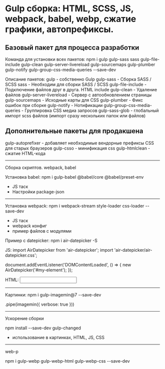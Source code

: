 # Gulp сборка: HTML, SCSS, JS, webpack, babel, webp, сжатие графики, автопрефиксы.

## Базовый пакет для процесса разработки

Команда для установки всех пакетов:
npm i gulp gulp-sass sass gulp-file-include gulp-clean gulp-server-livereload gulp-sourcemaps gulp-plumber gulp-notify gulp-group-css-media-queries --save-dev

Описание пакетов:
gulp - собственно Gulp
gulp-sass - Сборка SASS / SCSS
sass - Необходим для сборки SASS / SCSS
gulp-file-include - Подключение файлов друг в друга. HTML include
gulp-clean - Удаление файлов
gulp-server-livereload - Сервер с автообновлением страницы
gulp-sourcemaps - Исходные карты для CSS
gulp-plumber - Фикс ошибок при сборке
gulp-notify - Нотификации
gulp-group-css-media-queries - Группировка CSS медиа запросов
gulp-sass-glob - глобальный импорт scss файлов (импорт сразу нескольких папок или файлов)

## Дополнительные пакеты для продакшена
gulp-autoprefixer - добавляет необходимые вендорные префиксы CSS для старых браузеров
gulp-csso - минификация css
gulp-htmlclean - сжатие HTML-кода

----------------------------------------------------------------------

Сборка скриптов. webpack, babel

Установка babel:
npm i gulp-babel @babel/core @babel/preset-env

- JS таск
- Настройки package-json

----------------------------------------------------------------------

Установка webpack:
npm i webpack-stream style-loader css-loader --save-dev

- JS таск
- webpack конфиг
- пример файлов с модулями

Пример с datepicker:
npm i air-datepicker -S


JS:
import AirDatepicker from 'air-datepicker';
import 'air-datepicker/air-datepicker.css';

document.addEventListener('DOMContentLoaded', () => {
	new AirDatepicker('#my-element');
});

HTML:
<input type="text" id="my-element">

----------------------------------------------------------------------

Картинки:
npm i gulp-imagemin@7 --save-dev

.pipe(imagemin({ verbose: true }))


----------------------------------------------------------------------

Ускорение сборки

npm install --save-dev gulp-changed

- использование в картинках, HTML, JS, CSS


----------------------------------------------------------------------


web-p

npm i gulp-webp gulp-webp-html gulp-webp-css --save-dev
